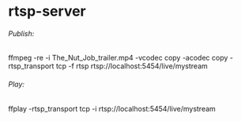 # rtsp-server

<h6>Publish:</h6>
<p>
ffmpeg -re  -i  The_Nut_Job_trailer.mp4  -vcodec copy -acodec copy -rtsp_transport tcp  -f rtsp rtsp://localhost:5454/live/mystream
</p>

<h6>Play:</h6>
<p>ffplay  -rtsp_transport tcp   -i rtsp://localhost:5454/live/mystream</p>